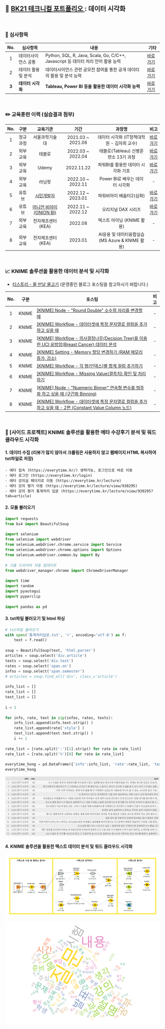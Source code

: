 ## 📂 <a href='https://github.com/countifs/portfolio'> BK21 테크니컬 포트폴리오 </a> : 데이터 시각화

<br>

### 🚩 심사항목

|  No.  | 심사항목            | 내용                                                         | 기타                                                         |
| :---: | ------------------- | ------------------------------------------------------------ | ------------------------------------------------------------ |
|   1   | 데이터사이언스 공통 | Python, SQL, R, Java, Scala, Go, C/C++, Javascript 등 데이터 처리 언어 활용 능력 | <a href='https://github.com/countifs/portfolio/tree/main/1.%20%EB%8D%B0%EC%9D%B4%ED%84%B0%EC%82%AC%EC%9D%B4%EC%96%B8%EC%8A%A4%20%EA%B3%B5%ED%86%B5'>바로가기</a> |
|   2   | 데이터 활용 및 분석 | 데이터사이언스 관련 공모전 참여를 통한 공개 데이터의 활용 및 분석 능력 | <a href='https://github.com/countifs/portfolio/tree/main/2.%20%EB%8D%B0%EC%9D%B4%ED%84%B0%20%ED%99%9C%EC%9A%A9%20%EB%B0%8F%20%EB%B6%84%EC%84%9D'>바로가기</a> |
| **3** | **데이터 시각화**   | **Tableau, Power BI 등을 활용한 데이터 시각화 능력**         | <a href='https://github.com/countifs/portfolio/tree/main/3.%20%EB%8D%B0%EC%9D%B4%ED%84%B0%20%EC%8B%9C%EA%B0%81%ED%99%94'>바로가기</a> |

<br>

### ✏️ 교육훈련 이력 (실습결과 첨부)

| No.  |   구분   |                           교육기관                           |       기간        |                   과정명                   |  비고  |
| :--: | :------: | :----------------------------------------------------------: | :---------------: | :----------------------------------------: | :----: |
|  1   | 정규과정 |                        서울과학기술대                        | 2021.03 ~ 2021.06 | 데이터 시각화 (IT정책대학원 - 김자희 교수) | <a href='https://github.com/countifs/portfolio/blob/main/3.%20%EB%8D%B0%EC%9D%B4%ED%84%B0%20%EC%8B%9C%EA%B0%81%ED%99%94/1.%20%EB%8D%B0%EC%9D%B4%ED%84%B0%20%EC%8B%9C%EA%B0%81%ED%99%94%20(IT%EC%A0%95%EC%B1%85%EB%8C%80%ED%95%99%EC%9B%90%20-%20%EA%B9%80%EC%9E%90%ED%9D%AC%20%EA%B5%90%EC%88%98)/%EB%8D%B0%EC%9D%B4%ED%84%B0%EC%8B%9C%EA%B0%81%ED%99%94%20%ED%94%84%EB%A1%9C%EC%A0%9D%ED%8A%B8_%EA%B9%80%EC%9E%AC%ED%98%B8(21512070).pdf'>바로가기</a>|
|  2   | 외부교육 |                            태블로                            | 2022.03 ~ 2022.04 |    태블로(Tableau) 신병훈련소 13기 과정    | <a href='https://github.com/countifs/portfolio/blob/main/3.%20%EB%8D%B0%EC%9D%B4%ED%84%B0%20%EC%8B%9C%EA%B0%81%ED%99%94/2.%20%ED%83%9C%EB%B8%94%EB%A1%9C(Tableau)%20%EC%8B%A0%EB%B3%91%ED%9B%88%EB%A0%A8%EC%86%8C%2013%EA%B8%B0%20(22.03.18%20~%2022.04.01)/%ED%83%9C%EB%B8%94%EB%A1%9C%20%EC%8B%A0%EB%B3%91%ED%9B%88%EB%A0%A8%EC%86%8C%20%EC%8B%A4%EC%8A%B5%EA%B2%B0%EA%B3%BC.pdf'>바로가기</a> |
|  3   | 외부교육 |                            Udemy                             |    2022.11.22     |     파워BI를 활용한 데이터 시각화 기초     | <a href='https://github.com/countifs/portfolio/blob/main/3.%20%EB%8D%B0%EC%9D%B4%ED%84%B0%20%EC%8B%9C%EA%B0%81%ED%99%94/3.%20%ED%8C%8C%EC%9B%8CBI%EB%A5%BC%20%ED%99%9C%EC%9A%A9%ED%95%9C%20%EB%8D%B0%EC%9D%B4%ED%84%B0%20%EC%8B%9C%EA%B0%81%ED%99%94%20%EA%B8%B0%EC%B4%88/Udemy%20-%20(%EC%8B%A4%EC%8A%B5)%20%ED%8C%8C%EC%9B%8CBI%EB%A5%BC%20%ED%99%9C%EC%9A%A9%ED%95%9C%20%EB%8D%B0%EC%9D%B4%ED%84%B0%20%EC%8B%9C%EA%B0%81%ED%99%94%20%EA%B8%B0%EC%B4%88.pdf'>바로가기</a> |
|  4   | 외부교육 |                            러닝핏                            | 2022.10 ~ 2022.11 |      Power BI로 배우는 데이터 시각화       | - |
|  5   |  유튜브  | <a href='https://www.youtube.com/@citizendeveloper3327/playlists'>시민개발자</a> | 2022.12 ~ 2023.01 | 파워비아이 배움터2(심화)  | <a href='https://github.com/countifs/portfolio/blob/main/3.%20%EB%8D%B0%EC%9D%B4%ED%84%B0%20%EC%8B%9C%EA%B0%81%ED%99%94/5.%20%EC%8B%9C%EB%AF%BC%EA%B0%9C%EB%B0%9C%EC%9E%90%20-%20%ED%8C%8C%EC%9B%8C%EB%B9%84%EC%95%84%EC%9D%B4%20%EB%B0%B0%EC%9B%80%ED%84%B02(%EC%8B%AC%ED%99%94)/%EC%8B%A4%EC%8A%B5.pdf'>바로가기</a> |
|  6   |  유튜브  | <a href='https://www.youtube.com/@ONION-BI'>어니언 비아이 (ONION BI)</a> | 2022.11 ~ 2022.12 | 오리지널 DAX 시리즈| <a href='https://github.com/countifs/portfolio/blob/main/3.%20%EB%8D%B0%EC%9D%B4%ED%84%B0%20%EC%8B%9C%EA%B0%81%ED%99%94/6.%20%EC%96%B4%EB%8B%88%EC%96%B8%EB%B9%84%EC%95%84%EC%9D%B4-%EC%98%A4%EB%A6%AC%EC%A7%80%EB%84%90%20DAX%20%EC%8B%9C%EB%A6%AC%EC%A6%88/%EC%96%B4%EB%8B%88%EC%96%B8%20%EB%B9%84%EC%95%84%EC%9D%B4%20-%20(%EC%8B%A4%EC%8A%B5)%20%EC%98%A4%EB%A6%AC%EC%A7%80%EB%84%90%20DAX%20%EC%8B%9C%EB%A6%AC%EC%A6%88.pdf'>바로가기</a> |
| 7 | 외부교육 | 전자제조센터 (KEA) | 2022.08 | 텍스트 마이닝 (KNIME 활용) | - |
| 8 | 외부교육 | 전자제조센터  (KEA) | 2023.01 | AI응용 및 데이터융합실습 (MS Azure & KNIME 활용) | - |

<br>

### 📈 KNIME 솔루션을 활용한 데이터 분석 및 시각화

- <a href='https://lungfish.tistory.com/'> 티스토리 - 물 만날 물고기</a> (운영중인 블로그 포스팅을 참고하시기 바랍니다.)

| No. | 구분 | 포스팅 | 비고 |
|:---------:|:---------:|---------|:---------:|
| 1 | KNIME | <a href='https://lungfish.tistory.com/entry/KNIME%EB%82%98%EC%9E%84-Node-Round-Double-%EC%86%8C%EC%88%98%EC%A0%90-%EC%9E%90%EB%A6%AC%EB%A5%BC-%EB%B3%80%EA%B2%BD%ED%95%A0-%EB%95%8C'>[KNIME] Node - "Round Double" 소수점 자리를 변경할 때</a> |- |
| 2 | KNIME | <a href='https://lungfish.tistory.com/entry/KNIME%EB%82%98%EC%9E%84-Workflow-%EB%8D%B0%EC%9D%B4%ED%84%B0%EC%85%8B%EC%97%90-%ED%8A%B9%EC%A0%95-%EB%AC%B8%EC%9E%90%EC%97%B4%EB%A1%9C-%EC%BB%AC%EB%9F%BC%EC%9D%84-%EC%B6%94%EA%B0%80%ED%95%98%EA%B3%A0-%EC%8B%B6%EC%9D%84-%EB%95%8C'>[KNIME] Workflow - 데이터셋에 특정 문자열로 컬럼을 추가하고 싶을 때</a> |- |
| 3 | KNIME | <a href='https://lungfish.tistory.com/entry/KNIME%EB%82%98%EC%9E%84-Workflow-%EC%9D%98%EC%82%AC%EA%B2%B0%EC%A0%95%EB%82%98%EB%AC%B4Decision-Tree%EB%A5%BC-%EC%9D%B4%EC%9A%A9%ED%95%9C-UCI-%EC%9C%A0%EB%B0%A9%EC%95%94Breast-Cancer-%EB%8D%B0%EC%9D%B4%ED%84%B0-%EB%B6%84%EC%84%9D'>[KNIME] Workflow - 의사결정나무(Decision Tree)를 이용한 UCI 유방암(Breast Cancer) 데이터 분석</a> |- |
| 4 | KNIME | <a href='https://lungfish.tistory.com/entry/KNIME-Setting-Memory-%ED%95%A0%EB%8B%B9-%EB%B3%80%EA%B2%BD%ED%95%98%EA%B8%B0-RAM-%EB%A9%94%EB%AA%A8%EB%A6%AC-%EC%A6%9D%EA%B0%80-%EA%B0%90%EC%86%8C'>[KNIME] Setting - Memory 할당 변경하기 (RAM 메모리 증가, 감소)</a> |- |
| 5 | KNIME | <a href='https://lungfish.tistory.com/entry/KNIME-Workflow-%EA%B0%81-%ED%96%89%EC%9D%B8%EB%8D%B1%EC%8A%A4-%ED%95%A9%EA%B3%84%EB%A5%BC-%EA%B3%84%EC%82%B0%ED%95%98%EA%B3%A0-%EC%BB%AC%EB%9F%BC-%EC%B6%94%EA%B0%80%ED%95%98%EA%B8%B0'>[KNIME] Workflow - 각 행(인덱스)별 합계 컬럼 추가하기</a> |- |
| 6 | KNIME | <a href='https://lungfish.tistory.com/entry/KNIME-Workflow-Missing-Value%EA%B2%B0%EC%B8%A1%EC%B9%98-%ED%99%95%EC%9D%B8-%EB%B0%8F-%EC%B2%98%EB%A6%AC%ED%95%98%EA%B8%B0'>[KNIME] Workflow - Missing Value(결측치) 확인 및 처리하기</a> |- |
| 7 | KNIME | <a href='https://lungfish.tistory.com/entry/KNIME-Node-Nuemeric-Binner-%EC%97%B0%EC%86%8D%ED%98%95-%EB%B3%80%EC%88%98%EB%A5%BC-%EB%B2%94%EC%A3%BC%ED%99%94-%ED%95%98%EA%B3%A0-%EC%8B%B6%EC%9D%84-%EB%95%8C-%EA%B5%AC%EA%B0%84%ED%99%94-Binning'>[KNIME] Node - "Nuemeric Binner" 연속형 변수를 범주화 하고 싶을 때 (구간화 Binning)</a> |- |
| 8 | KNIME | <a href='https://lungfish.tistory.com/entry/KNIME-Workflow-%EB%8D%B0%EC%9D%B4%ED%84%B0%EC%85%8B%EC%97%90-%ED%8A%B9%EC%A0%95-%EB%AC%B8%EC%9E%90%EC%97%B4%EB%A1%9C-%EC%BB%AC%EB%9F%BC%EC%9D%84-%EC%B6%94%EA%B0%80%ED%95%98%EA%B3%A0-%EC%8B%B6%EC%9D%84-%EB%95%8C-2%ED%8E%B8-Constant-Value-Column-%EB%85%B8%EB%93%9C'>[KNIME] Workflow - 데이터셋에 특정 문자열로 컬럼을 추가하고 싶을 때 - 2편 (Constant Value Column 노드)</a> |- |



<br>


### 📌 [사이드 프로젝트] KNIME 솔루션을 활용한 에타 수강후기 분석 및 워드 클라우드 시각화


#### 1. 데이터 수집 (리뷰가 많지 않아서 크롤링은 사용하지 않고 웹페이지 HTML 복사하여 txt파일로 저장)

```
- 에타 접속 (https://everytime.kr/) 생략가능, 로그인으로 바로 이동
- 에타 로그인 (https://everytime.kr/login)
- 에타 강의실 페이지로 이동 (https://everytime.kr/lecture)
- 에타 강의 평가 이동 (https://everytime.kr/lecture/view/930295)
- 에타 강의 평가 통계처리 입문 (https://everytime.kr/lecture/view/930295?tab=article)
```


#### 2. 모듈 불러오기

```python
import requests
from bs4 import BeautifulSoup

import selenium
from selenium import webdriver
from selenium.webdriver.chrome.service import Service
from selenium.webdriver.chrome.options import Options
from selenium.webdriver.common.by import By 

# 크롬 드라이버 자동 업데이트
from webdriver_manager.chrome import ChromeDriverManager

import time
import random 
import pyautogui
import pyperclip

import pandas as pd
```



#### 3. txt파일 불러오기 및  html 파싱

```python
# txt파일 불러오기
with open('통계처리입문.txt', 'r', encoding='utf-8') as f:
    text = f.read()

soup = BeautifulSoup(text, 'html.parser')
articles = soup.select('div.article')
texts = soup.select('div.text')
rates = soup.select('span.on')
infos = soup.select('span.semester')
# articles = soup.find_all('div', class_='article')

info_list = []
rate_list = []
text_list = []

i = 1
 
for info, rate, text in zip(infos, rates, texts):
    info_list.append(info.text.strip() )
    rate_list.append(rate['style'] )
    text_list.append(text.text.strip() )
    i += 1 
    
rate_list = [rate.split(':')[1].strip() for rate in rate_list]
rate_list = [rate.split('%')[0] for rate in rate_list]   

everytime_hong = pd.DataFrame({'info':info_list, 'rate':rate_list, 'text':text_list})
everytime_hong
```

![image-20230418212104020](image-20230418212104020.png)



#### 4. KNIME 솔루션을 활용한 텍스트 데이터 분석 및 워드 클라우드 시각화

![image-20230418205631023](image-20230418205631023.png)

![image-20230418210852213](image-20230418210852213.png)

<br>
<br>

